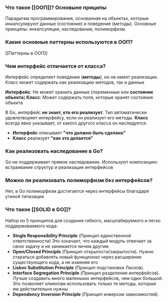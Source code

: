 
### Что такое [[ООП]]? Основыне приципы
Парадигма программирования, основанная на объектах, которые инкапсулируют данные (состояние) и поведение (методы). Основные принципы: инкапсуляция, наследование, полиморфизм.
### Какие основные паттерны используются в ООП?

[[Паттерны в ООП]]

### Чем интерфейс отличается от класса?

Интерфейс определяет поведение (**методы**), но не имеет реализации. Класс может содержать как реализацию методов, так и данные

**Интерфейс**: Не может хранить данные (переменные или **состояние объекта**).**Класс**: Может содержать поля, которые хранят состояние объекта

В Go, интерфейс **не знает, кто его реализует**. Тип автоматически удовлетворяет интерфейсу, если он реализует его методы. **Класс** всегда явно указывает, от какого другого класса он наследуется.

- **Интерфейс** описывает **"что должно быть сделано"**
- **Класс** реализует **"как это делается"**

### Как реализовать наследование в Go?

Go не поддерживает прямое наследование. Используют композицию: встраивание структур и реализация интерфейсов

### Можно ли реализовать полиморфизм без интерфейсов?
Нет, в Go полиморфизм достигается через интерфейсы благодаря утиной типизации

### Что такое [[SOLID в GO]]?

Набор из 5 принципов для создания гибкого, масштабируемого и легко поддерживаемого кода:

- **Single Responsibility Principle** (Принцип единственной ответственности)
Это означает, что каждый модуль отвечает за свою задачу и не занимается ничем другим
- **Open/Closed Principle** (Принцип открытости/закрытости).
Нужно стараться добавлять новый функционал через расширение существующего кода, а не изменяя его
- **Liskov Substitution Principle** (Принцип подстановки Лисков).
- **Interface Segregation Principle** (Принцип разделения интерфейсов).
Лучше создавать много маленьких интерфейсов, чем один большой. Это позволяет клиентам использовать только те методы, которые им действительно нужны
- **Dependency Inversion Principle** (Принцип инверсии зависимостей).
